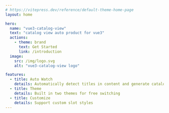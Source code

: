 ```yaml
---
# https://vitepress.dev/reference/default-theme-home-page
layout: home

hero:
  name: "vue3-catalog-view"
  text: "catalog view auto product for vue3"
  actions:
    - theme: brand
      text: Get Started
      link: /introduction
  image:
    src: /img/logo.svg
    alt: "vue3-catalog-view logo"

features:
  - title: Auto Watch
    details: Automatically detect titles in content and generate catalog view
  - title: Theme
    details: Built in two themes for free switching
  - title: Customize
    details: Support custom slot styles
---
```

